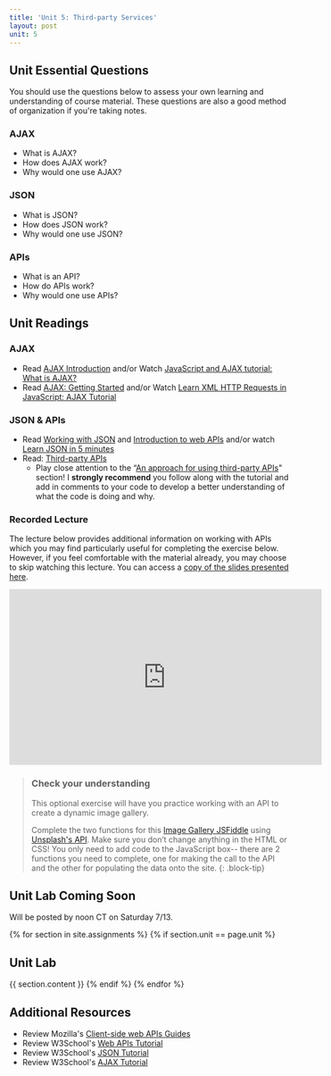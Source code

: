 ```yaml
---
title: 'Unit 5: Third-party Services'
layout: post
unit: 5
---
```


<!-- :** <br> JSONs, AJAX, APIs | Lab 4 Due <br> Lab 5 Out | -->

<!-- maybe have them host their sites and post link in a piazza thread to get feedback from each other? -->

## Unit Essential Questions
You should use the questions below to assess your own learning and understanding of course material. These questions are also a good method of organization if you're taking notes.

### AJAX
- What is AJAX?
- How does AJAX work?
- Why would one use AJAX?

### JSON
- What is JSON?
- How does JSON work?
- Why would one use JSON?

### APIs
- What is an API?
- How do APIs work?
- Why would one use APIs?

## Unit Readings

### AJAX
- Read [AJAX Introduction](https://www.w3schools.com/xml/ajax_intro.asp) and/or Watch [JavaScript and AJAX tutorial: What is AJAX?](https://www.youtube.com/watch?v=RDo3hBL1rfA)
- Read [AJAX: Getting Started](https://developer.mozilla.org/en-US/docs/Web/Guide/AJAX/Getting_Started) and/or Watch [Learn XML HTTP Requests in JavaScript: AJAX Tutorial](https://www.youtube.com/watch?v=rjmtYkRK1nM)

### JSON & APIs
- Read [Working with JSON](https://developer.mozilla.org/en-US/docs/Learn/JavaScript/Objects/JSON) and [Introduction to web APIs](https://developer.mozilla.org/en-US/docs/Learn/JavaScript/Client-side_web_APIs/Introduction) and/or watch [Learn JSON in 5 minutes](https://www.youtube.com/watch?v=KgGIm6A9Tx0)
- Read: [Third-party APIs](https://developer.mozilla.org/en-US/docs/Learn/JavaScript/Client-side_web_APIs/Third_party_APIs)
	- Play close attention to the “[An approach for using third-party APIs](https://developer.mozilla.org/en-US/docs/Learn/JavaScript/Client-side_web_APIs/Third_party_APIs#an_approach_for_using_third-party_apis)" section! I **strongly recommend** you follow along with the tutorial and add in comments to your code to develop a better understanding of what the code is doing and why.

### Recorded Lecture
The lecture below provides additional information on working with APIs which you may find particularly useful for completing the exercise below. However, if you feel comfortable with the material already, you may choose to skip watching this lecture. You can access a [copy of the slides presented here](https://docs.google.com/presentation/d/18ZM0EBSRj4RztLgW2rgFNGd9IMe5v1OafCsNeNouVR4/).

<iframe width="560" height="315" src="https://www.youtube.com/embed/lg7Fp14TEUQ?si=M2wBmmC_pkOj73zL" title="YouTube video player" frameborder="0" allow="accelerometer; autoplay; clipboard-write; encrypted-media; gyroscope; picture-in-picture; web-share" referrerpolicy="strict-origin-when-cross-origin" allowfullscreen></iframe>

> ### Check your understanding
> This optional exercise will have you practice working with an API to create a dynamic image gallery. 
>
> Complete the two functions for this [Image Gallery JSFiddle](https://jsfiddle.net/vcchavez_uri/srhntbu2/) using [Unsplash's API](http://unsplash.com/developers). Make sure you don’t change anything in the HTML or CSS! You only need to add code to the JavaScript box-- there are 2 functions you need to complete, one for making the call to the API and the other for populating the data onto the site.
{: .block-tip}

## Unit Lab Coming Soon
Will be posted by noon CT on Saturday 7/13.

{% for section in site.assignments %}
{% if section.unit == page.unit %}
## Unit Lab
{{ section.content }}
{% endif %}
{% endfor %}

## Additional Resources
- Review Mozilla's [Client-side web APIs Guides](https://developer.mozilla.org/en-US/docs/Learn/JavaScript/Client-side_web_APIs)
- Review W3School's [Web APIs Tutorial](https://www.w3schools.com/js/js_api_intro.asp)
- Review W3School's [JSON Tutorial](https://www.w3schools.com/js/js_json_intro.asp)
- Review W3School's [AJAX Tutorial](https://www.w3schools.com/js/js_ajax_intro.asp)
